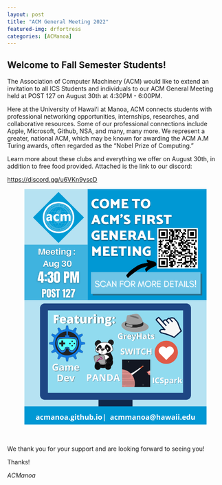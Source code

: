 ```yaml
---
layout: post
title: "ACM General Meeting 2022"
featured-img: drfortress
categories: [ACManoa]
---
```


## Welcome to Fall Semester Students! 

The Association of Computer Machinery (ACM) would like to extend an invitation to all ICS Students and individuals to our ACM General Meeting held at POST 127 on August 30th at 4:30PM - 6:00PM.

Here at the University of Hawaiʻi at Manoa, ACM connects students with professional networking opportunities, internships, researches, and collaborative resources. Some of our professional connections include Apple, Microsoft, Github, NSA, and many, many more.
We represent a greater, national ACM, which may be known for awarding the ACM A.M Turing awards,  often regarded as the “Nobel Prize of Computing.”

Learn more about these clubs and everything we offer on August 30th, in addition to free food provided.
Attached is the link to our discord:

https://discord.gg/u6VKn9yscD

<center>
	<figure class="full">
	    <img src="/assets/img/posts/First-Meeting.png" data-featherlight data-featherlight-target-attr="src">
	</figure>
</center>

<br>

We thank you for your support and are looking forward to seeing you!

Thanks!

_ACManoa_

<style>
	.row {
	  display: flex;
	  flex-wrap: wrap;
	  padding: 0 4px;
	}

	/* Create four equal columns that sits next to each other */
	.column {
	  flex: 100%;
	  max-width: 50%;
	  padding: 0 4px;
	}

	.column img {
	  margin-top: 8px;
	  vertical-align: middle;
	  cursor: pointer;
	}

	/* Responsive layout - makes a two column-layout instead of four columns */
	@media screen and (max-width: 800px) {
	  .column {
	    flex: 50%;
	    max-width: 50%;
	  }
	}

	/* Responsive layout - makes the two columns stack on top of each other instead of next to each other */
	@media screen and (max-width: 600px) {
	  .column {
	    flex: 100%;
	    max-width: 100%;
	  }
	}
</style>

<link href="//cdn.rawgit.com/noelboss/featherlight/1.7.13/release/featherlight.min.css" type="text/css" rel="stylesheet" />
<script src="//code.jquery.com/jquery-latest.js"></script>
<script src="//cdn.rawgit.com/noelboss/featherlight/1.7.13/release/featherlight.min.js" type="text/javascript" charset="utf-8"></script>
